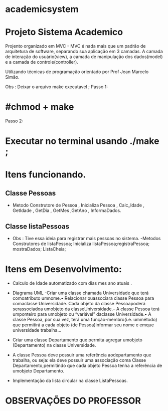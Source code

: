 # academicsystem
# Projeto Sistema Academico

Projento organizado em MVC - MVC é nada mais que um padrão de arquitetura de software, separando sua aplicação em 3 camadas. A camada de interação do usuário(view), a camada de manipulação dos dados(model) e a camada de controle(controller).

Utilizando técnicas de programação orientado por Prof Jean Marcelo Simão.


Obs : Deixar o arquivo make executavel ; 
Passo 1: 
# #chmod + make
Passo 2:
# Executar no terminal usando ./make ;

# Itens funcionando. 
  ## Classe Pessoas
  - Metodo Construtore de Pessoa , Inicializa Pessoa , Calc_Idade , GetIdade , GetDia , GetMes ,GetAno , InformaDados.
  ## Classe listaPessoas
  - Obs : Tive essa ideia para registrar mais pessoas no sistema.
  -Metodos Construtores de listaPessoa; Inicializa listaPessoa;registraPessoa; mostraDados; ListaCheia;

  


# Itens em Desenvolvimento: 
  - Calculo de Idade automatizado com dias mes ano atuais .
  - Diagrama UML
  -Criar uma classe chamada Universidade que terá comoatributo umnome.•  Relacionar ouassociara classe Pessoa para comaclasse  Universidade.  Cada  objeto  da  classe  Pessoapoderá   serassociadoa   umobjeto   da   classeUniversidade.– A classe Pessoa terá umponteiro para umobjeto ou “variável” daclasse Universidade.•  A classe Pessoa, por sua vez,  terá uma função-membro(i.e. ummétodo) que permitirá a cada objeto (de Pessoa)informar seu nome e emque universidade trabalha...
  
  - Criar uma classe Departamento que permita agregar umobjeto (Departamento) na classe Universidade.
  - A  classe  Pessoa  deve  possuir  uma  referência  aodepartamento que trabalha, ou seja: ela deve possuir uma associação coma   Classe Departamento,permitindo que cada objeto Pessoa tenha a referência de umobjeto Departamento.
  - Implementação da lista circular na classe ListaPessoas.


# OBSERVAÇÕES DO PROFESSOR
